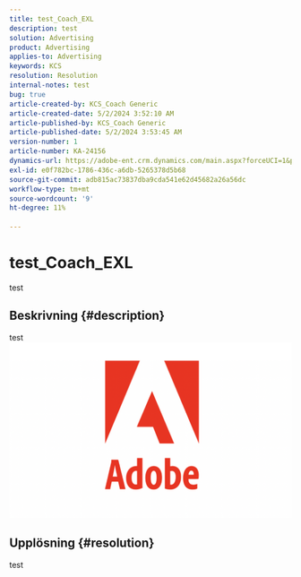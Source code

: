 ```yaml
---
title: test_Coach_EXL
description: test
solution: Advertising
product: Advertising
applies-to: Advertising
keywords: KCS
resolution: Resolution
internal-notes: test
bug: true
article-created-by: KCS_Coach Generic
article-created-date: 5/2/2024 3:52:10 AM
article-published-by: KCS_Coach Generic
article-published-date: 5/2/2024 3:53:45 AM
version-number: 1
article-number: KA-24156
dynamics-url: https://adobe-ent.crm.dynamics.com/main.aspx?forceUCI=1&pagetype=entityrecord&etn=knowledgearticle&id=7657b752-3708-ef11-9f89-000d3a345e57
exl-id: e0f782bc-1786-436c-a6db-5265378d5b68
source-git-commit: adb815ac73837dba9cda541e62d45682a26a56dc
workflow-type: tm+mt
source-wordcount: '9'
ht-degree: 11%

---
```


# test_Coach_EXL


test

## Beskrivning {#description}

test![](assets/___a451658a-3708-ef11-9f89-000d3a345e57___.png)

## Upplösning {#resolution}


test
